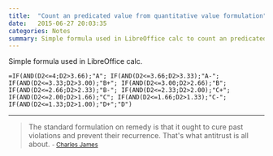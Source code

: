```yaml
---
title:  "Count an predicated value from quantitative value formulation"
date:   2015-06-27 20:03:35
categories: Notes
summary: Simple formula used in LibreOffice calc to count an predicated value from quantitative value formulation.
---
```


Simple formula used in LibreOffice calc.

    =IF(AND(D2<=4;D2>3.66);"A"; IF(AND(D2<=3.66;D2>3.33);"A-"; IF(AND(D2<=3.33;D2>3.00);"B+"; IF(AND(D2<=3.00;D2>2.66);"B"; IF(AND(D2<=2.66;D2>2.33);"B-"; IF(AND(D2<=2.33;D2>2.00);"C+"; IF(AND(D2<=2.00;D2>1.66);"C"; IF(AND(D2<=1.66;D2>1.33);"C-"; IF(AND(D2<=1.33;D2>1.00);"D+";"D")


---
> The standard formulation on remedy is that it ought to cure past violations and prevent their recurrence. That's what antitrust is all about. 
> <small>- [Charles James](http://www.brainyquote.com/quotes/quotes/c/charlesjam295132.html)</small>
